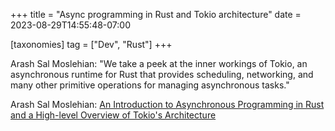 +++
title = "Async programming in Rust and Tokio architecture"
date = 2023-08-29T14:55:48-07:00

[taxonomies]
tag = ["Dev", "Rust"]
+++

Arash Sal Moslehian: "We take a peek at the inner workings of Tokio, an asynchronous runtime for Rust that provides scheduling, networking, and many other primitive operations for managing asynchronous tasks."

<!-- more -->

Arash Sal Moslehian: [An Introduction to Asynchronous Programming in Rust and a High-level Overview of Tokio's Architecture](https://moslehian.com/posts/2023/1-intro-async-rust-tokio/)
